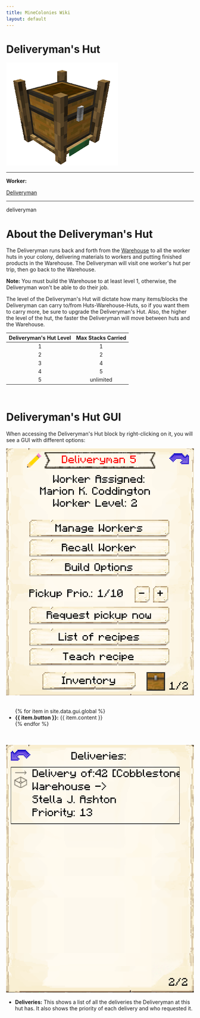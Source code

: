 ```yaml
---
title: MineColonies Wiki
layout: default
---
```

# Deliveryman's Hut

<div class="infobox box text-center">
    <img src="../../assets/images/buildings/deliveryman.png" alt="Deliveryman's Hut" />
    <hr />
    <div class="row section-text text-left">
        <div class="col">
        <p><strong>Worker:</strong></p>
        </div>
        <div class="col">
        <p><a href="../workers/deliveryman">Deliveryman</a></p>
        </div>
    </div>
    <hr />
    <recipe>deliveryman</recipe>
</div>

# About the Deliveryman's Hut

The Deliveryman runs back and forth from the [Warehouse](../../source/buildings/warehouse) to all the worker huts in your colony, delivering materials to workers and putting finished products in the Warehouse. The Deliveryman will visit one worker's hut per trip, then go back to the Warehouse.

**Note:** You must build the Warehouse to at least level 1, otherwise, the Deliveryman won't be able to do their job.

The level of the Deliveryman's Hut will dictate how many items/blocks the Deliveryman can carry to/from Huts-Warehouse-Huts, so if you want them to carry more, be sure to upgrade the Deliveryman's Hut. Also, the higher the level of the hut, the faster the Deliveryman will move between huts and the Warehouse.

| Deliveryman's Hut Level | Max Stacks Carried |
| :---------------------: | :----------------: |
| 1                       | 1                  |
| 2                       | 2                  |
| 3                       | 4                  |
| 4                       | 5                  |
| 5                       | unlimited          |

<br>

# Deliveryman's Hut GUI

When accessing the Deliveryman's Hut block by right-clicking on it, you will see a GUI with different options:

<div class="row">
  <div class="col-sm-12 col-md">
    <img src="../../assets/images/gui/deliverymangui1.png" class="img-fluid mx-auto" alt="Deliveryman's GUI">
  </div>
  <div class="col-sm-12 col-md">
    <br>
    <ul>
      {% for item in site.data.gui.global %}
        <li><strong>{{ item.button }}:</strong> {{ item.content }}</li>
      {% endfor %}
    </ul>
  </div>
</div>
<br>
<br>

<div class="row">
  <div class="col-sm-12 col-md">
    <img src="../../assets/images/gui/deliverymangui2.png" class="img-fluid mx-auto" alt="Deliveries">
  </div>
  <div class="col-sm-12 col-md">
    <ul>
      <li><strong>Deliveries:</strong> This shows a list of all the deliveries the Deliveryman at this hut has. It also shows the priority of each delivery and who requested it.</li><br>
    </ul>
  </div>
</div>
<br>

